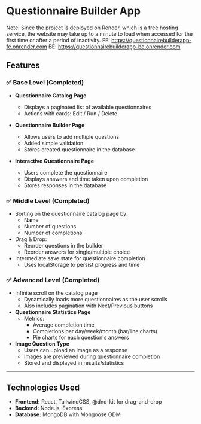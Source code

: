 # Questionnaire Builder App
Note: Since the project is deployed on Render, which is a free hosting service, the website may take up to a minute to load when accessed for the first time or after a period of inactivity.
  FE: 
    https://questionnairebuilderapp-fe.onrender.com
  BE:
    https://questionnairebuilderapp-be.onrender.com

## Features

### ✅ Base Level (Completed)
- **Questionnaire Catalog Page**
  - Displays a paginated list of available questionnaires
  - Actions with cards: Edit / Run / Delete

- **Questionnaire Builder Page**
  - Allows users to add multiple questions
  - Added simple validation
  - Stores created questionnaire in the database

- **Interactive Questionnaire Page**
  - Users complete the questionnaire
  - Displays answers and time taken upon completion
  - Stores responses in the database

### ✅ Middle Level (Completed)
- Sorting on the questionnaire catalog page by:
  - Name
  - Number of questions
  - Number of completions
- Drag & Drop:
  - Reorder questions in the builder
  - Reorder answers for single/multiple choice
- Intermediate save state for questionnaire completion
  - Uses localStorage to persist progress and time

### ✅ Advanced Level (Completed)
- Infinite scroll on the catalog page
  - Dynamically loads more questionnaires as the user scrolls
  - Also includes pagination with Next/Previous buttons
- **Questionnaire Statistics Page**
  - Metrics:
    - Average completion time
    - Completions per day/week/month (bar/line charts)
    - Pie charts for each question's answers
- **Image Question Type**
  - Users can upload an image as a response
  - Images are previewed during questionnaire completion
  - Stored and displayed in results/statistics

---

## Technologies Used
- **Frontend:** React, TailwindCSS, @dnd-kit for drag-and-drop
- **Backend:** Node.js, Express
- **Database:** MongoDB with Mongoose ODM
